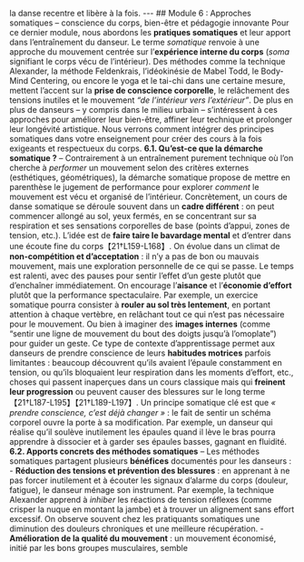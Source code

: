 la danse recentre et libère à la fois. --- ## Module 6 : Approches somatiques – conscience du corps, bien-être et pédagogie innovante Pour ce dernier module, nous abordons les **pratiques somatiques** et leur apport dans l’entraînement du danseur. Le terme *somatique* renvoie à une approche du mouvement centrée sur l’**expérience interne du corps** (*soma* signifiant le corps vécu de l’intérieur). Des méthodes comme la technique Alexander, la méthode Feldenkrais, l’idéokinésie de Mabel Todd, le Body-Mind Centering, ou encore le yoga et le tai-chi dans une certaine mesure, mettent l’accent sur la **prise de conscience corporelle**, le relâchement des tensions inutiles et le mouvement *“de l’intérieur vers l’extérieur”*. De plus en plus de danseurs – y compris dans le milieu urbain – s’intéressent à ces approches pour améliorer leur bien-être, affiner leur technique et prolonger leur longévité artistique. Nous verrons comment intégrer des principes somatiques dans votre enseignement pour créer des cours à la fois exigeants et respectueux du corps. **6.1. Qu’est-ce que la démarche somatique ?** – Contrairement à un entraînement purement technique où l’on cherche à *performer* un mouvement selon des critères externes (esthétiques, géométriques), la démarche somatique propose de mettre en parenthèse le jugement de performance pour explorer *comment* le mouvement est vécu et organisé de l’intérieur. Concrètement, un cours de danse somatique se déroule souvent dans un **cadre différent** : on peut commencer allongé au sol, yeux fermés, en se concentrant sur sa respiration et ses sensations corporelles de base (points d’appui, zones de tension, etc.). L’idée est de **faire taire le bavardage mental** et d’entrer dans une écoute fine du corps【21†L159-L168】. On évolue dans un climat de **non-compétition et d’acceptation** : il n’y a pas de bon ou mauvais mouvement, mais une exploration personnelle de ce qui se passe. Le temps est ralenti, avec des pauses pour sentir l’effet d’un geste plutôt que d’enchaîner immédiatement. On encourage l’**aisance** et l’**économie d’effort** plutôt que la performance spectaculaire. Par exemple, un exercice somatique pourra consister à **rouler au sol très lentement**, en portant attention à chaque vertèbre, en relâchant tout ce qui n’est pas nécessaire pour le mouvement. Ou bien à imaginer des **images internes** (comme “sentir une ligne de mouvement du bout des doigts jusqu’à l’omoplate”) pour guider un geste. Ce type de contexte d’apprentissage permet aux danseurs de prendre conscience de leurs **habitudes motrices** parfois limitantes : beaucoup découvrent qu’ils avaient l’épaule constamment en tension, ou qu’ils bloquaient leur respiration dans les moments d’effort, etc., choses qui passent inaperçues dans un cours classique mais qui **freinent leur progression** ou peuvent causer des blessures sur le long terme【21†L187-L195】【21†L189-L197】. Un principe somatique clé est que *« prendre conscience, c’est déjà changer »* : le fait de sentir un schéma corporel ouvre la porte à sa modification. Par exemple, un danseur qui réalise qu’il soulève inutilement les épaules quand il lève le bras pourra apprendre à dissocier et à garder ses épaules basses, gagnant en fluidité. **6.2. Apports concrets des méthodes somatiques** – Les méthodes somatiques partagent plusieurs **bénéfices** documentés pour les danseurs : - **Réduction des tensions et prévention des blessures** : en apprenant à ne pas forcer inutilement et à écouter les signaux d’alarme du corps (douleur, fatigue), le danseur ménage son instrument. Par exemple, la technique Alexander apprend à *inhiber* les réactions de tension réflexes (comme crisper la nuque en montant la jambe) et à trouver un alignement sans effort excessif. On observe souvent chez les pratiquants somatiques une diminution des douleurs chroniques et une meilleure récupération. - **Amélioration de la qualité du mouvement** : un mouvement économisé, initié par les bons groupes musculaires, semble